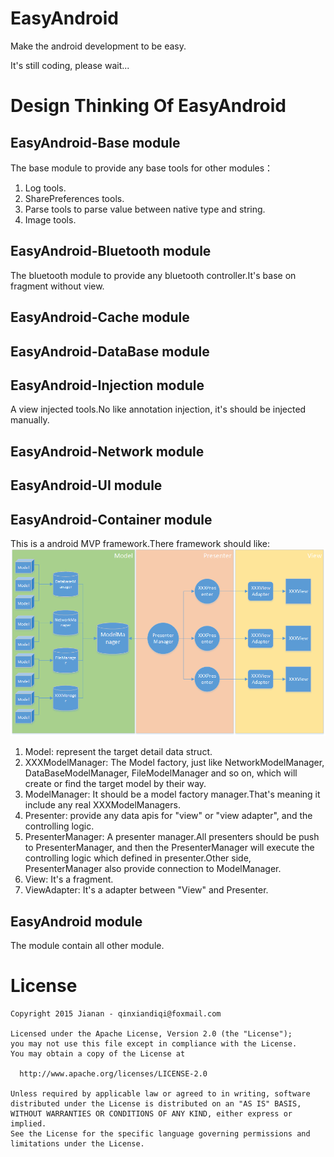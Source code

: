 # EasyAndroid

Make the android development to be easy.

It's still coding, please wait...


# Design Thinking Of EasyAndroid

## EasyAndroid-Base module

The base module to provide any base tools for other modules：

1. Log tools.
2. SharePreferences tools.
3. Parse tools to parse value between native type and string.
4. Image tools.

## EasyAndroid-Bluetooth module

The bluetooth module to provide any bluetooth controller.It's base on fragment without view.

## EasyAndroid-Cache module

## EasyAndroid-DataBase module

## EasyAndroid-Injection module

A view injected tools.No like annotation injection, it's should be injected manually.

## EasyAndroid-Network module

## EasyAndroid-UI module

## EasyAndroid-Container module

This is a android MVP framework.There framework should like:
![EasyAndroid MVP](docs/images/EasyAndroid_MVP.png)

1. Model: represent the target detail data struct.
2. XXXModelManager: The Model factory, just like NetworkModelManager, DataBaseModelManager, FileModelManager and so on, which will create or find the target model by their way.
3. ModelManager: It should be a model factory manager.That's meaning it include any real XXXModelManagers.
4. Presenter: provide any data apis for "view" or "view adapter", and the controlling logic.
5. PresenterManager: A presenter manager.All presenters should be push to PresenterManager, and then the PresenterManager will execute the controlling logic which defined in presenter.Other side, PresenterManager also provide connection to ModelManager.
6. View: It's a fragment.
7. ViewAdapter: It's a adapter between "View" and Presenter.


## EasyAndroid module

The module contain all other module.


# License

    Copyright 2015 Jianan - qinxiandiqi@foxmail.com

    Licensed under the Apache License, Version 2.0 (the "License");
    you may not use this file except in compliance with the License.
    You may obtain a copy of the License at

      http://www.apache.org/licenses/LICENSE-2.0

    Unless required by applicable law or agreed to in writing, software
    distributed under the License is distributed on an "AS IS" BASIS,
    WITHOUT WARRANTIES OR CONDITIONS OF ANY KIND, either express or implied.
    See the License for the specific language governing permissions and
    limitations under the License.
